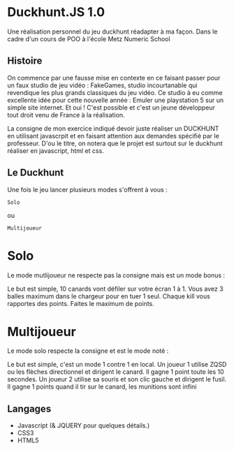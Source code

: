 # Duckhunt.JS 1.0

Une réalisation personnel du jeu duckhunt réadapter à ma façon. Dans le cadre d'un cours de POO à l'école Metz Numeric School

## Histoire

On commence par une fausse mise en contexte en ce faisant passer pour un faux studio de jeu vidéo : FakeGames, studio incourtanable qui revendique les plus grands classiques du jeu vidéo.
Ce studio à eu comme excellente idée pour cette nouvelle année : Emuler une playstation 5 sur un simple site internet.
Et oui ! C'est possible et c'est un jeune développeur tout droit venu de France à la réalisation. 

La consigne de mon exercice indiqué devoir juste réaliser un DUCKHUNT en utilisant javascrpit et en faisant attention aux demandes spécifié par le professeur.
D'ou le titre, on notera que le projet est surtout sur le duckhunt réaliser en javascript, html et css.

## Le Duckhunt

Une fois le jeu lancer plusieurs modes s'offrent à vous :

```
Solo
```
ou 

```
Multijoueur
```

# Solo

Le mode mutlijoueur ne respecte pas la consigne mais est un mode bonus :

Le but est simple, 10 canards vont défiler sur votre écran 1 à 1.
Vous avez 3 balles maximum dans le chargeur pour en tuer 1 seul.
Chaque kill vous rapportes des points.
Faites le maximum de points.


# Multijoueur 

Le mode solo respecte la consigne et est le mode noté :

Le but est simple, c'est un mode 1 contre 1 en local.
Un joueur 1 utilise ZQSD ou les flèches directionnel et dirigent le canard.
Il gagne 1 point toute les 10 secondes.
Un joueur 2 utilise sa souris et son clic gauche et dirigent le fusil.
Il gagne 1 points quand il tir sur le canard, les munitions sont infini


## Langages

* Javascript (& JQUERY pour quelques détails.)
* CSS3
* HTML5

